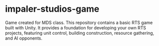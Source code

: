 # impaler-studios-game
Game created for MDS class.
This repository contains a basic RTS game built with Unity. It provides a foundation for developing your own RTS projects, featuring unit control, building construction, resource gathering, and AI opponents.
